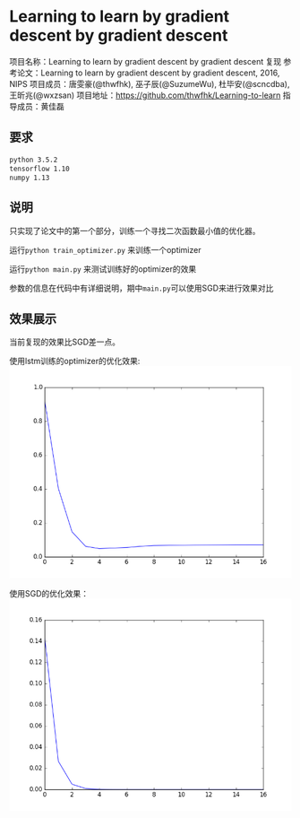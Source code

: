# Learning to learn by gradient descent by gradient descent

项目名称：Learning to learn by gradient descent by gradient descent 复现
参考论文：Learning to learn by gradient descent by gradient descent, 2016, NIPS
项目成员：唐雯豪(@thwfhk), 巫子辰(@SuzumeWu), 杜毕安(@scncdba), 王昕兆(@wxzsan)
项目地址：https://github.com/thwfhk/Learning-to-learn
指导成员：黄佳磊

## 要求

```
python 3.5.2
tensorflow 1.10
numpy 1.13
```

## 说明

只实现了论文中的第一个部分，训练一个寻找二次函数最小值的优化器。

运行`python train_optimizer.py` 来训练一个optimizer

运行`python main.py` 来测试训练好的optimizer的效果

参数的信息在代码中有详细说明，期中`main.py`可以使用SGD来进行效果对比

## 效果展示

当前复现的效果比SGD差一点。

使用lstm训练的optimizer的优化效果:![](figure_lstm.png)

使用SGD的优化效果：![](figure_SGD.png)